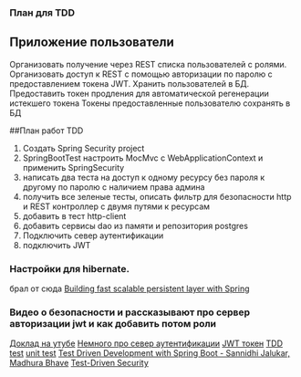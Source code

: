 ### План для TDD 
## Приложение пользователи
Организовать получение через REST списка пользователей с ролями.
Организовать доступ к REST с помощью авторизации по паролю с предоставлением токена JWT.
Хранить пользователей в БД.
Предоставить токен продления для автоматической регенерации истекшего токена
Токены предоставленные пользователю сохранять в БД 

##План работ TDD
1. Создать Spring Security project
2. SpringBootTest
    настроить MocMvc c WebApplicationContext и применить SpringSecurity
3. написать два теста на доступ к одному ресурсу без пароля к другому по паролю с наличием права админа
4. получить все зеленые тесты, описать фильтр для безопасности http и REST контроллер с двумя путями к ресурсам 
5. добавить в тест http-client
6. добавить сервисы dao из памяти и репозитория postgres
7. Подключить север аутентификации 
8. подключить JWT

### Настройки для hibernate.
брал от сюда [Building fast scalable persistent layer with Spring](https://youtu.be/smyFi4OCHDE?t=310)
### Видео о безопасности и рассказывают про сервер авторизации jwt и как добавить потом роли
[Доклад на утубе](https://youtu.be/xEnvAAhMGu4)
[Немного про север аутентификации](https://youtu.be/xEnvAAhMGu4)
[JWT токен](https://youtu.be/VVn9OG9nfH0)
[TDD test](https://youtu.be/z6gOPonp2t0)
[unit test](https://youtu.be/Geq60OVyBPg)
[Test Driven Development with Spring Boot - Sannidhi Jalukar, Madhura Bhave](https://youtu.be/s9vt6UJiHg4)
[Test-Driven Security](https://youtu.be/TytSz7u1xQ8)

